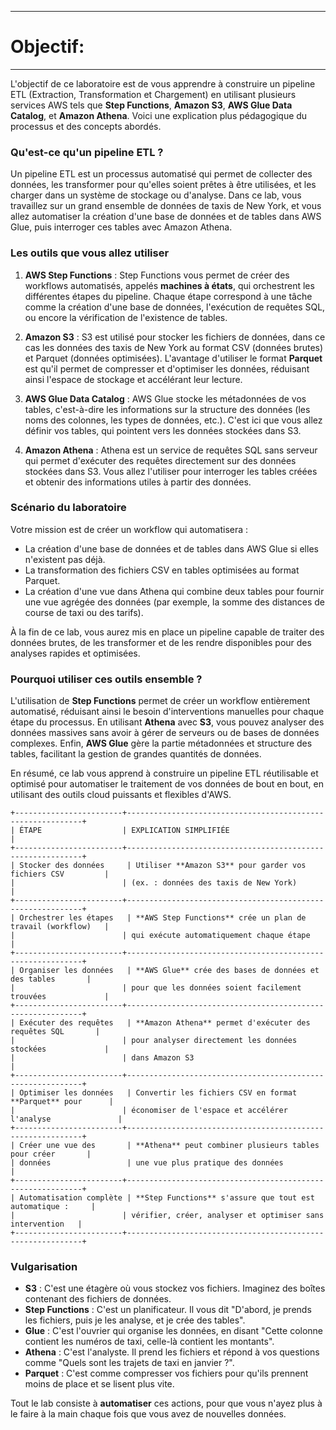 ----------------------
# Objectif: 
----------------------

L'objectif de ce laboratoire est de vous apprendre à construire un pipeline ETL (Extraction, Transformation et Chargement) en utilisant plusieurs services AWS tels que **Step Functions**, **Amazon S3**, **AWS Glue Data Catalog**, et **Amazon Athena**. Voici une explication plus pédagogique du processus et des concepts abordés.

### Qu'est-ce qu'un pipeline ETL ?
Un pipeline ETL est un processus automatisé qui permet de collecter des données, les transformer pour qu'elles soient prêtes à être utilisées, et les charger dans un système de stockage ou d'analyse. Dans ce lab, vous travaillez sur un grand ensemble de données de taxis de New York, et vous allez automatiser la création d'une base de données et de tables dans AWS Glue, puis interroger ces tables avec Amazon Athena.

### Les outils que vous allez utiliser

1. **AWS Step Functions** : Step Functions vous permet de créer des workflows automatisés, appelés **machines à états**, qui orchestrent les différentes étapes du pipeline. Chaque étape correspond à une tâche comme la création d'une base de données, l'exécution de requêtes SQL, ou encore la vérification de l'existence de tables.

2. **Amazon S3** : S3 est utilisé pour stocker les fichiers de données, dans ce cas les données des taxis de New York au format CSV (données brutes) et Parquet (données optimisées). L'avantage d'utiliser le format **Parquet** est qu'il permet de compresser et d'optimiser les données, réduisant ainsi l'espace de stockage et accélérant leur lecture.

3. **AWS Glue Data Catalog** : AWS Glue stocke les métadonnées de vos tables, c'est-à-dire les informations sur la structure des données (les noms des colonnes, les types de données, etc.). C'est ici que vous allez définir vos tables, qui pointent vers les données stockées dans S3.

4. **Amazon Athena** : Athena est un service de requêtes SQL sans serveur qui permet d'exécuter des requêtes directement sur des données stockées dans S3. Vous allez l'utiliser pour interroger les tables créées et obtenir des informations utiles à partir des données.

### Scénario du laboratoire

Votre mission est de créer un workflow qui automatisera :
- La création d'une base de données et de tables dans AWS Glue si elles n'existent pas déjà.
- La transformation des fichiers CSV en tables optimisées au format Parquet.
- La création d'une vue dans Athena qui combine deux tables pour fournir une vue agrégée des données (par exemple, la somme des distances de course de taxi ou des tarifs).

À la fin de ce lab, vous aurez mis en place un pipeline capable de traiter des données brutes, de les transformer et de les rendre disponibles pour des analyses rapides et optimisées.

### Pourquoi utiliser ces outils ensemble ?

L'utilisation de **Step Functions** permet de créer un workflow entièrement automatisé, réduisant ainsi le besoin d'interventions manuelles pour chaque étape du processus. En utilisant **Athena** avec **S3**, vous pouvez analyser des données massives sans avoir à gérer de serveurs ou de bases de données complexes. Enfin, **AWS Glue** gère la partie métadonnées et structure des tables, facilitant la gestion de grandes quantités de données.

En résumé, ce lab vous apprend à construire un pipeline ETL réutilisable et optimisé pour automatiser le traitement de vos données de bout en bout, en utilisant des outils cloud puissants et flexibles d'AWS.



```
+------------------------+------------------------------------------------------------+
| ÉTAPE                  | EXPLICATION SIMPLIFIÉE                                      |
+------------------------+------------------------------------------------------------+
| Stocker des données     | Utiliser **Amazon S3** pour garder vos fichiers CSV         |
|                        | (ex. : données des taxis de New York)                      |
+------------------------+------------------------------------------------------------+
| Orchestrer les étapes   | **AWS Step Functions** crée un plan de travail (workflow)   |
|                        | qui exécute automatiquement chaque étape                   |
+------------------------+------------------------------------------------------------+
| Organiser les données   | **AWS Glue** crée des bases de données et des tables       |
|                        | pour que les données soient facilement trouvées             |
+------------------------+------------------------------------------------------------+
| Exécuter des requêtes   | **Amazon Athena** permet d'exécuter des requêtes SQL       |
|                        | pour analyser directement les données stockées             |
|                        | dans Amazon S3                                              |
+------------------------+------------------------------------------------------------+
| Optimiser les données   | Convertir les fichiers CSV en format **Parquet** pour      |
|                        | économiser de l'espace et accélérer l'analyse               |
+------------------------+------------------------------------------------------------+
| Créer une vue des       | **Athena** peut combiner plusieurs tables pour créer       |
| données                 | une vue plus pratique des données                          |
+------------------------+------------------------------------------------------------+
| Automatisation complète | **Step Functions** s'assure que tout est automatique :     |
|                        | vérifier, créer, analyser et optimiser sans intervention   |
+------------------------+------------------------------------------------------------+
```

### Vulgarisation
- **S3** : C'est une étagère où vous stockez vos fichiers. Imaginez des boîtes contenant des fichiers de données.
- **Step Functions** : C'est un planificateur. Il vous dit "D'abord, je prends les fichiers, puis je les analyse, et je crée des tables".
- **Glue** : C'est l'ouvrier qui organise les données, en disant "Cette colonne contient les numéros de taxi, celle-là contient les montants".
- **Athena** : C'est l'analyste. Il prend les fichiers et répond à vos questions comme "Quels sont les trajets de taxi en janvier ?".
- **Parquet** : C'est comme compresser vos fichiers pour qu'ils prennent moins de place et se lisent plus vite.

Tout le lab consiste à **automatiser** ces actions, pour que vous n'ayez plus à le faire à la main chaque fois que vous avez de nouvelles données.

